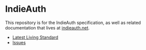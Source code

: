 # IndieAuth

This repository is for the IndieAuth specification, as well as related documentation that lives at [indieauth.net](https://indieauth.net).

* [Latest Living Standard](https://indieauth.spec.indieweb.org/)
* [Issues](https://github.com/aaronpk/indieauth.net/issues)
